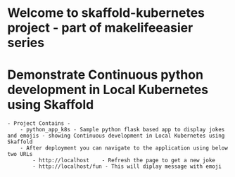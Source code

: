 # Welcome to skaffold-kubernetes project - part of makelifeeasier series

# Demonstrate Continuous python development in Local Kubernetes using Skaffold
	- Project Contains - 
		- python_app_k8s - Sample python flask based app to display jokes and emojis - showing Continuous development in Local Kubernetes using Skaffold 
		- After deployment you can navigate to the application using below two URLs
			- http://localhost    - Refresh the page to get a new joke
			- http://localhost/fun - This will diplay message with emoji



